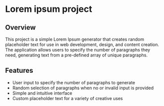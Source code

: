 # Lorem ipsum project

## Overview
This project is a simple Lorem Ipsum generator that creates random placeholder text for use in web development, design, and content creation. The application allows users to specify the number of paragraphs they need, generating text from a pre-defined array of unique paragraphs.

## Features
* User input to specify the number of paragraphs to generate
* Random selection of paragraphs when no or invalid input is provided
* Simple and intuitive interface
* Custom placeholder text for a variety of creative uses

